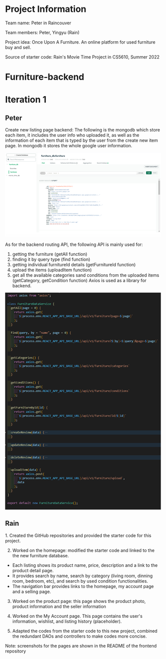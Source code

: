 
<h1>Project Information</h1>

Team name: Peter in Raincouver

Team members: Peter, Yingyu (Rain)

Project idea: Once Upon A Furniture. An online platform for used furniture buy and sell.

Source of starter code: Rain's Movie Time Project in CS5610, Summer 2022

# Furniture-backend

<h1>Iteration 1</h>

<h2>Peter</h2>

Create new listing page backend:
The following is the mongodb which store each item, it includes the user info who uploaded it, as well as the information of each item that is typed by the user from the create new item page. In mongodb it stores the whole google user information.

![database](images/iter1_mongodb.png)

As for the backend routing API, the following API is mainly used for:
1. getting the furniture (getAll function)
2. finding it by query type (find function)
3. getting individual furnitureId details (getFurnitureId function)
4. upload the items (uploadItem function)
5. get all the available categories sand conditions from the uploaded items (getCategory, getCondition function)
Axios is used as a library for backend.

![dataservice](images/iter1_dataservice.png)

<h2>Rain</h2>
1. Created the GitHub repositories and provided the starter code for this project.

2. Worked on the homepage: modified the starter code and linked to the the new furniture database.
 - Each listing shows its product name, price, description and a link to the product detail page.
 - It provides search by name, search by category (living room, dinning room, bedroom, etc), and search by used condition functionalities.
 - The navigation bar provides links to the homepage, my account page and a selling page.

3. Worked on the product page: this page shows the product photo, product information and the seller information

4. Worked on the My Account page. This page contains the user's information, wishlist, and listing history (placeholder).

5. Adapted the codes from the starter code to this new project, combined the redundant DAOs and controllers to make codes more concise.

Note: screenshots for the pages are shown in the README of the frontend repository
